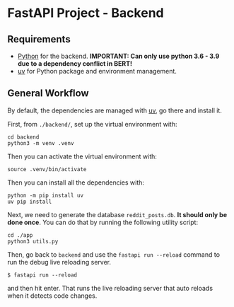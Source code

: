 # FastAPI Project - Backend

## Requirements

- [Python](https://www.python.org/) for the backend. **IMPORTANT: Can only use python 3.6 - 3.9 due to a dependency conflict in BERT!**
- [uv](https://docs.astral.sh/uv/) for Python package and environment management.

## General Workflow

By default, the dependencies are managed with [uv](https://docs.astral.sh/uv/), go there and install it.

First, from `./backend/`, set up the virtual environment with:

```console
cd backend
python3 -m venv .venv
```

Then you can activate the virtual environment with:

```console
source .venv/bin/activate
```

Then you can install all the dependencies with:

```console
python -m pip install uv
uv pip install
```


Next, we need to generate the database `reddit_posts.db`. **It should only be done once**. You can do that by running the following utility script:
```console
cd ./app
python3 utils.py
```

Then, go back to `backend` and use the `fastapi run --reload` command to run the debug live reloading server.

```console
$ fastapi run --reload
```

and then hit enter. That runs the live reloading server that auto reloads when it detects code changes.
